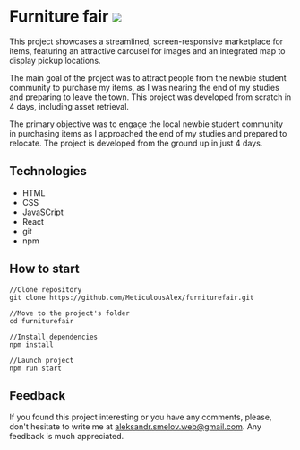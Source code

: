 # Furniture fair ![](https://img.shields.io/badge/Responsive-yellow?style=flat&label=:3&color=green)

This project showcases a streamlined, screen-responsive marketplace for items, featuring an attractive carousel for images and an integrated map to display pickup locations.

The main goal of the project was to attract people from the newbie student community to purchase my items, as I was nearing the end of my studies and preparing to leave the town. This project was developed from scratch in 4 days, including asset retrieval.

The primary objective was to engage the local newbie student community in purchasing items as I approached the end of my studies and prepared to relocate. The project is developed from the ground up in just 4 days.

## Technologies

* HTML
* CSS
* JavaSCript
* React
* git
* npm

## How to start
```
//Clone repository
git clone https://github.com/MeticulousAlex/furniturefair.git

//Move to the project's folder
cd furniturefair

//Install dependencies
npm install

//Launch project
npm run start

```
## Feedback

If you found this project interesting or you have any comments, please, don't hesitate to write me at aleksandr.smelov.web@gmail.com. Any feedback is much appreciated.
